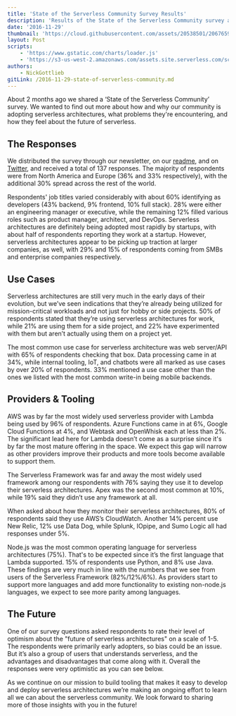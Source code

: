 ```yaml
---
title: 'State of the Serverless Community Survey Results'
description: 'Results of the State of the Serverless Community survey and what we learned.'
date: '2016-11-29'
thumbnail: 'https://cloud.githubusercontent.com/assets/20538501/20676598/dfc90252-b555-11e6-84a7-ea320f6ca210.png'
layout: Post
scripts:
    - 'https://www.gstatic.com/charts/loader.js'
    - 'https://s3-us-west-2.amazonaws.com/assets.site.serverless.com/scripts/state-of-serverless.js'
authors:
    - NickGottlieb
gitLink: /2016-11-29-state-of-serverless-community.md
---
```


About 2 months ago we shared a ‘State of the Serverless Community’ survey. We wanted to find out more about how and why our community is adopting serverless architectures, what problems they're encountering, and how they feel about the future of serverless.

## The Responses

We distributed the survey through our newsletter, on our <a href="https://github.com/serverless/serverless" target="new"> readme</a>, and on [Twitter](https://twitter.com/goserverless), and received a total of 137 responses. The majority of respondents were from North America and Europe (36% and 33% respectively), with the additional 30% spread across the rest of the world.

<div id="chart_div_role"></div>

Respondents' job titles varied considerably with about 60% identifying as developers (43% backend, 9% frontend, 10% full stack). 28% were either an engineering manager or executive, while the remaining 12% filled various roles such as product manager, architect, and DevOps. Serverless architectures are definitely being adopted most rapidly by startups, with about half of respondents reporting they work at a startup. However, serverless architectures appear to be picking up traction at larger companies, as well, with 29% and 15% of respondents coming from SMBs and enterprise companies respectively.

## Use Cases

Serverless architectures are still very much in the early days of their evolution, but we’ve seen indications that they’re already being utilized for mission-critical workloads and not just for hobby or side projects. 50% of respondents stated that they’re using serverless architectures for work, while 21% are using them for a side project, and 22% have experimented with them but aren’t actually using them on a project yet.

<div id="chart_div_use"></div>

The most common use case for serverless architecture was web server/API with 65% of respondents checking that box. Data processing came in at 34%, while internal tooling, IoT, and chatbots were all marked as use cases by over 20% of respondents. 33% mentioned a use case other than the ones we listed with the most common write-in being mobile backends.

## Providers & Tooling

AWS was by far the most widely used serverless provider with Lambda being used by 96% of respondents. Azure Functions came in at 6%, Google Cloud Functions at 4%, and Webtask and OpenWhisk each at less than 2%. The significant lead here for Lambda doesn’t come as a surprise since it's by far the most mature offering in the space. We expect this gap will narrow as other providers improve their products and more tools become available to support them.

<div id="chart_div_framework"></div>

The Serverless Framework was far and away the most widely used framework among our respondents with 76% saying they use it to develop their serverless architectures. Apex was the second most common at 10%, while 19% said they didn’t use any framework at all.

When asked about how they monitor their serverless architectures, 80% of respondents said they use AWS’s CloudWatch. Another 14% percent use New Relic, 12% use Data Dog, while Splunk, IOpipe, and Sumo Logic all had responses under 5%.

<div id="chart_div_monitor"></div>

Node.js was the most common operating language for serverless architectures (75%). That's to be expected since it’s the first language that Lambda supported. 15% of respondents use Python, and 8% use Java. These findings are very much in line with the numbers that we see from users of the Serverless Framework (82%/12%/6%). As providers start to support more languages and add more functionality to existing non-node.js languages, we expect to see more parity among languages.

## The Future

One of our survey questions asked respondents to rate their level of optimism about the "future of serverless architectures" on a scale of 1-5. The respondents were primarily early adopters, so bias could be an issue. But it’s also a group of users that understands serverless, and the advantages and disadvantages that come along with it. Overall the responses were very optimistic as you can see below.

<div id="chart_div_rate"></div>

As we continue on our mission to build tooling that makes it easy to develop and deploy serverless architectures we’re making an ongoing effort to learn all we can about the serverless community. We look forward to sharing more of those insights with you in the future!
